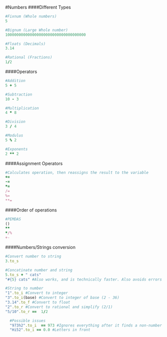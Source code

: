 #Numbers
####Different Types
```ruby
#Fixnum (Whole numbers)
5

#Bignum (Large Whole number)
100000000000000000000000000000000000

#Floats (Decimals)
3.14

#Rational (Fractions)
1/2
```
####Operators
````ruby
#Addition
5 + 5

#Subtraction
10 - 3

#Multiplication
4 * 8

#Division
3 / 4

#Modulus
5 % 2

#Exponents
2 ** 2
````
####Assignment Operators
```ruby
#Calculates operation, then reassigns the result to the variable
+=
-=
*=
/=
%=
**=
```
####Order of operations
```ruby
#PEMDAS
()
**
*/%
+-
```
####Numbers/Strings conversion
```ruby
#Convert number to string
3.to_s

#Concatinate number and string
5.to_s + " cats"
"#{5} cats" #Also works, and is technically faster. Also avoids errors with floats

#String to number
"1".to_i #Convert to integer
"3".to_i(base) #Convert to integer of base (2 - 36)
"3.14".to_f #Convert to float
"2".to_r #Convert to rational and simplify (2/1)
"5/10".to_r ==  1/2

  #Possible issues
  "973h2".to_i  == 973 #Ignores everything after it finds a non-number
  "Hi52".to_i == 0.0 #Letters in front
```
